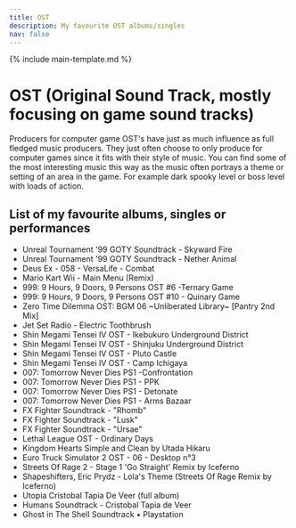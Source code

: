 ```yaml
---
title: OST
description: My favourite OST albums/singles
nav: false
---
```


{% include main-template.md %}

# OST (Original Sound Track, mostly focusing on game sound tracks)

Producers for computer game OST's have just as much influence as full fledged music producers. They just often choose to only produce for computer games since it fits with their style of music. You can find some of the most interesting music this way as the music often portrays a theme or setting of an area in the game. For example dark spooky level or boss level with loads of action.

## List of my favourite albums, singles or performances

* ​Unreal Tournament '99 GOTY Soundtrack - Skyward Fire
* ​Unreal Tournament '99 GOTY Soundtrack - Nether Animal
* ​Deus Ex - 058 - VersaLife - Combat
* Mario Kart Wii - Main Menu (Remix)
* ​999: 9 Hours, 9 Doors, 9 Persons OST #6 -Ternary Game
* ​999: 9 Hours, 9 Doors, 9 Persons OST #10 - Quinary Game
* ​Zero Time Dilemma OST: BGM 06 ~Unliberated Library~ [Pantry 2nd Mix]
* Jet Set Radio - Electric Toothbrush
* ​Shin Megami Tensei IV OST - Ikebukuro Underground District
* ​Shin Megami Tensei IV OST - Shinjuku Underground District
* ​Shin Megami Tensei IV OST - Pluto Castle
* ​Shin Megami Tensei IV OST - Camp Ichigaya
* 007: Tomorrow Never Dies PS1 -Confrontation
* 007: Tomorrow Never Dies PS1 - PPK
* 007: Tomorrow Never Dies PS1 - Detonate
* 007: Tomorrow Never Dies PS1 - Arms Bazaar
* ​FX Fighter Soundtrack - "Rhomb"
* FX Fighter Soundtrack - "Lusk"
* FX Fighter Soundtrack - "Ursae"
* Lethal League OST - Ordinary Days
* Kingdom Hearts Simple and Clean by Utada Hikaru
* ​Euro Truck Simulator 2 OST - 06 - Desktop n°3
* ​Streets Of Rage 2 - Stage 1 'Go Straight' Remix by Iceferno
* ​Shapeshifters, Eric Prydz - Lola's Theme (Streets Of Rage Remix by Iceferno)
* Utopia Cristobal Tapia De Veer (full album)
* Humans Soundtrack - Cristobal Tapia de Veer
* Ghost in The Shell Soundtrack • Playstation
